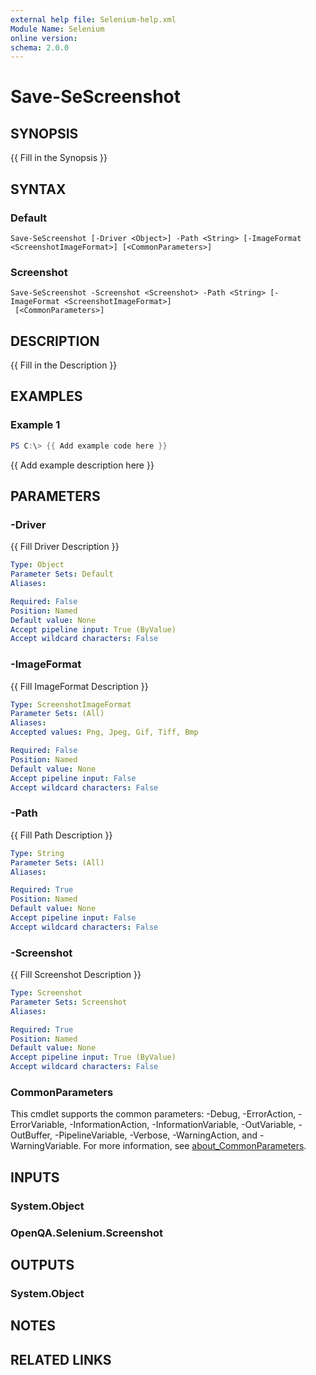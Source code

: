```yaml
---
external help file: Selenium-help.xml
Module Name: Selenium
online version:
schema: 2.0.0
---
```


# Save-SeScreenshot

## SYNOPSIS
{{ Fill in the Synopsis }}

## SYNTAX

### Default
```
Save-SeScreenshot [-Driver <Object>] -Path <String> [-ImageFormat <ScreenshotImageFormat>] [<CommonParameters>]
```

### Screenshot
```
Save-SeScreenshot -Screenshot <Screenshot> -Path <String> [-ImageFormat <ScreenshotImageFormat>]
 [<CommonParameters>]
```

## DESCRIPTION
{{ Fill in the Description }}

## EXAMPLES

### Example 1
```powershell
PS C:\> {{ Add example code here }}
```

{{ Add example description here }}

## PARAMETERS

### -Driver
{{ Fill Driver Description }}

```yaml
Type: Object
Parameter Sets: Default
Aliases:

Required: False
Position: Named
Default value: None
Accept pipeline input: True (ByValue)
Accept wildcard characters: False
```

### -ImageFormat
{{ Fill ImageFormat Description }}

```yaml
Type: ScreenshotImageFormat
Parameter Sets: (All)
Aliases:
Accepted values: Png, Jpeg, Gif, Tiff, Bmp

Required: False
Position: Named
Default value: None
Accept pipeline input: False
Accept wildcard characters: False
```

### -Path
{{ Fill Path Description }}

```yaml
Type: String
Parameter Sets: (All)
Aliases:

Required: True
Position: Named
Default value: None
Accept pipeline input: False
Accept wildcard characters: False
```

### -Screenshot
{{ Fill Screenshot Description }}

```yaml
Type: Screenshot
Parameter Sets: Screenshot
Aliases:

Required: True
Position: Named
Default value: None
Accept pipeline input: True (ByValue)
Accept wildcard characters: False
```

### CommonParameters
This cmdlet supports the common parameters: -Debug, -ErrorAction, -ErrorVariable, -InformationAction, -InformationVariable, -OutVariable, -OutBuffer, -PipelineVariable, -Verbose, -WarningAction, and -WarningVariable. For more information, see [about_CommonParameters](http://go.microsoft.com/fwlink/?LinkID=113216).

## INPUTS

### System.Object

### OpenQA.Selenium.Screenshot

## OUTPUTS

### System.Object
## NOTES

## RELATED LINKS
